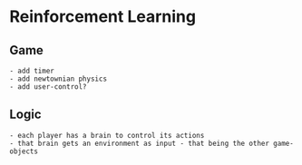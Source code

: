 # Reinforcement Learning

## Game
    - add timer
    - add newtownian physics
    - add user-control?

## Logic
    - each player has a brain to control its actions
    - that brain gets an environment as input - that being the other game-objects